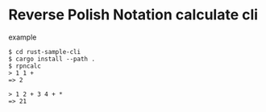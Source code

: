 # Reverse Polish Notation calculate cli

example
```
$ cd rust-sample-cli
$ cargo install --path .
$ rpncalc
> 1 1 +
=> 2

> 1 2 + 3 4 + *
=> 21
```
